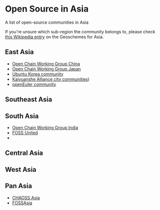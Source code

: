 # Open Source in Asia

A list of open-source communities in Asia

If you're unsure which sub-region the community belongs to, please check [this Wikipedia entry](https://en.wikipedia.org/wiki/United_Nations_geoscheme_for_Asia) on the Geoschemes for Asia.

## East Asia
- [Open Chain Working Group China]()
- [Open Chain Working Group Japan](https://lists.openchainproject.org/g/japan-wg/subgroups)
- [Ubuntu Korea community](https://ubuntu-kr.org)
- [Kaiyuanshe Alliance city communities](https://kaiyuanshe.cn/community))
- [openEuler community](https://www.openeuler.org/en/)

## Southeast Asia

## South Asia

- [Open Chain Working Group India](https://lists.openchainproject.org/g/india-wg)
- [FOSS United](https://fossunited.org)
- 

## Central Asia

## West Asia

## Pan Asia
- [CHAOSS Asia](https://chaoss.community/kb/local-chapters/)
- [FOSSAsia](https://fossasia.org)
